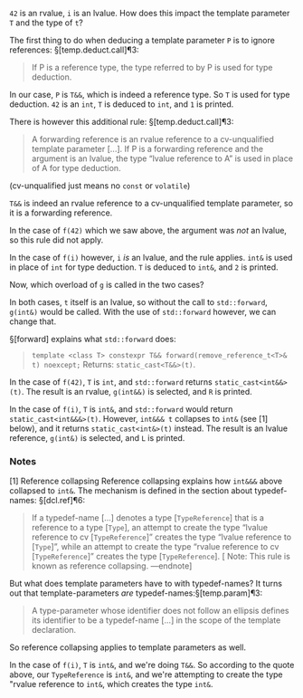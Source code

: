 `42` is an rvalue, `i` is an lvalue. How does this impact the template parameter `T` and the type of `t`?

The first thing to do when deducing a template parameter `P` is to ignore references:
§[temp.deduct.call]¶3:
> If P is a reference type, the type referred to by P is used for type deduction.

In our case, `P` is `T&&`, which is indeed a reference type. So `T` is used for type deduction. `42` is an `int`, `T` is deduced to `int`, and `1` is printed.

There is however this additional rule:
§[temp.deduct.call]¶3:
> A forwarding reference is an rvalue reference to a cv-unqualified template parameter [...]. If P is a forwarding reference and the argument is an lvalue, the type “lvalue reference to A” is used in place of A for type deduction.

(cv-unqualified just means no `const` or `volatile`)

`T&&` is indeed an rvalue reference to a cv-unqualified template parameter, so it is a forwarding reference.

In the case of `f(42)` which we saw above, the argument was *not* an lvalue, so this rule did not apply.

In the case of `f(i)` however, `i` *is* an lvalue, and the rule applies. `int&` is used in place of `int` for type deduction. `T` is deduced to `int&`, and `2` is printed.

Now, which overload of `g` is called in the two cases?

In both cases, `t` itself is an lvalue, so without the call to `std::forward`, `g(int&)` would be called. With the use of `std::forward` however, we can change that.

§[forward] explains what `std::forward` does:
> `template <class T>
> constexpr T&& forward(remove_reference_t<T>& t) noexcept;`
> Returns: `static_cast<T&&>(t)`.

In the case of `f(42)`, `T` is `int`, and `std::forward` returns `static_cast<int&&>(t)`. The result is an rvalue, `g(int&&)` is selected, and `R` is printed. 

In the case of `f(i)`, `T` is `int&`, and `std::forward` would return `static_cast<int&&&>(t)`. However, `int&&& t` collapses to `int&` (see [1] below), and it returns `static_cast<int&>(t)` instead. The result is an lvalue reference, `g(int&)` is selected, and `L` is printed. 

### Notes

[1] Reference collapsing
Reference collapsing explains how `int&&&` above collapsed to `int&`. The mechanism is defined in the section about typedef-names:
§[dcl.ref]¶6:
> If a typedef-name [...] denotes a type [`TypeReference`] that is a reference to a type [`Type`], an attempt to create the type “lvalue reference to cv [`TypeReference`]” creates the type “lvalue reference to [`Type`]”, while an attempt to create the type “rvalue reference to cv [`TypeReference`]” creates the type [`TypeReference`]. [ Note: This rule is known as reference collapsing. —endnote]

But what does template parameters have to with typedef-names? It turns out that template-parameters *are* typedef-names:§[temp.param]¶3:
> A type-parameter whose identifier does not follow an ellipsis defines its identifier to be a typedef-name [...] in the scope of the template declaration.

So reference collapsing applies to template parameters as well.

In the case of `f(i)`, `T` is `int&`, and we're doing `T&&`. So according to the quote above, our `TypeReference` is `int&`, and we're attempting to create the type "rvalue reference to `int&`, which creates the type `int&`.